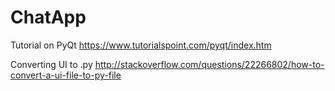 # ChatApp

Tutorial on PyQt
https://www.tutorialspoint.com/pyqt/index.htm

Converting UI to .py
http://stackoverflow.com/questions/22266802/how-to-convert-a-ui-file-to-py-file
